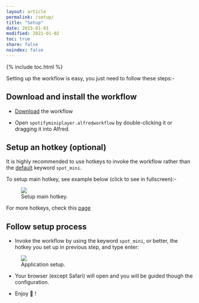 ```yaml
---
layout: article
permalink: /setup/
title: "Setup"
date: 2015-01-01
modified: 2021-01-02
toc: true
share: false
noindex: false
---
```


{% include toc.html %}

Setting up the workflow is easy, you just need to follow these steps:-

## Download and install the workflow

* [Download](https://github.com/vdesabou/alfred-spotify-mini-player/releases/latest/download/spotifyminiplayer.alfredworkflow) the workflow

* Open `spotifyminiplayer.alfredworkflow` by double-clicking it or dragging it into Alfred.

## Setup an hotkey (optional)

It is highly recommended to use hotkeys to invoke the workflow rather than the [default](https://alfred-spotify-mini-player.com/articles/customization/) keyword `spot_mini`.

To setup main hotkey, see example below (click to see in fullscreen):-

<figure>
	<a href="{{ site.url }}/images/setup_hotkeys1.gif"><img src="{{ site.url }}/images/setup_hotkeys1.gif"></a>
	<figcaption>Setup main hotkey.</figcaption>
</figure>

For more hotkeys, check this [page](https://alfred-spotify-mini-player.com/articles/hotkeys/)

## Follow setup process

   * Invoke the workflow by using the keyword `spot_mini`, or better, the hotkey you set up in previous step, and type enter:

<figure>
	<a href="{{ site.url }}/images/setup13.jpg"><img src="{{ site.url }}/images/setup13.jpg"></a>
	<figcaption>Application setup.</figcaption>
</figure>

  * Your browser (except Safari) will open and you will be guided though the configuration.

  * Enjoy 🍻 !

